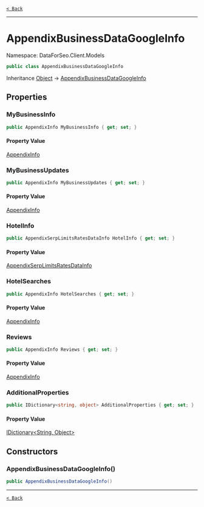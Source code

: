 [`< Back`](./)

---

# AppendixBusinessDataGoogleInfo

Namespace: DataForSeo.Client.Models

```csharp
public class AppendixBusinessDataGoogleInfo
```

Inheritance [Object](https://docs.microsoft.com/en-us/dotnet/api/system.object) → [AppendixBusinessDataGoogleInfo](./dataforseo.client.models.appendixbusinessdatagoogleinfo)

## Properties

### **MyBusinessInfo**

```csharp
public AppendixInfo MyBusinessInfo { get; set; }
```

#### Property Value

[AppendixInfo](./dataforseo.client.models.appendixinfo)<br>

### **MyBusinessUpdates**

```csharp
public AppendixInfo MyBusinessUpdates { get; set; }
```

#### Property Value

[AppendixInfo](./dataforseo.client.models.appendixinfo)<br>

### **HotelInfo**

```csharp
public AppendixSerpLimitsRatesDataInfo HotelInfo { get; set; }
```

#### Property Value

[AppendixSerpLimitsRatesDataInfo](./dataforseo.client.models.appendixserplimitsratesdatainfo)<br>

### **HotelSearches**

```csharp
public AppendixInfo HotelSearches { get; set; }
```

#### Property Value

[AppendixInfo](./dataforseo.client.models.appendixinfo)<br>

### **Reviews**

```csharp
public AppendixInfo Reviews { get; set; }
```

#### Property Value

[AppendixInfo](./dataforseo.client.models.appendixinfo)<br>

### **AdditionalProperties**

```csharp
public IDictionary<string, object> AdditionalProperties { get; set; }
```

#### Property Value

[IDictionary&lt;String, Object&gt;](https://docs.microsoft.com/en-us/dotnet/api/system.collections.generic.idictionary-2)<br>

## Constructors

### **AppendixBusinessDataGoogleInfo()**

```csharp
public AppendixBusinessDataGoogleInfo()
```

---

[`< Back`](./)
